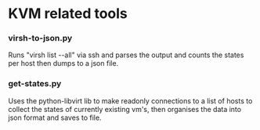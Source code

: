 # KVM related tools

### virsh-to-json.py
Runs "virsh list --all" via ssh and parses the output and counts the states per host then dumps to a json file.

### get-states.py

Uses the python-libvirt lib to make readonly connections to a list of hosts to collect the states of currently existing vm's, then organises the data into json format and saves to file.
